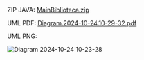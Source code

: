 ZIP JAVA: [MainBiblioteca.zip](https://github.com/user-attachments/files/17507601/MainBiblioteca.zip)

UML PDF: [Diagram.2024-10-24.10-29-32.pdf](https://github.com/user-attachments/files/17507611/Diagram.2024-10-24.10-29-32.pdf)

UML PNG:

![Diagram 2024-10-24 10-23-28](https://github.com/user-attachments/assets/f9bdc122-c950-44c5-a5e5-35c1e59a3e2a)
